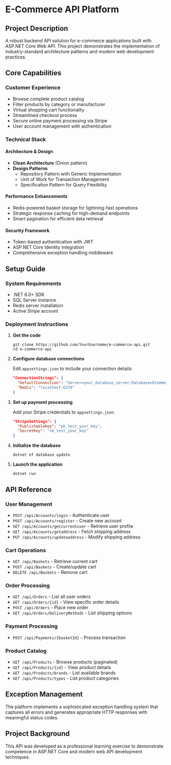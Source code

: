 # E-Commerce API Platform

## Project Description
A robust backend API solution for e-commerce applications built with ASP.NET Core Web API. This project demonstrates the implementation of industry-standard architecture patterns and modern web development practices.

## Core Capabilities

### Customer Experience
- Browse complete product catalog
- Filter products by category or manufacturer
- Virtual shopping cart functionality
- Streamlined checkout process
- Secure online payment processing via Stripe
- User account management with authentication

### Technical Stack

#### Architecture & Design
- **Clean Architecture** (Onion pattern)
- **Design Patterns**
  * Repository Pattern with Generic Implementation
  * Unit of Work for Transaction Management
  * Specification Pattern for Query Flexibility

#### Performance Enhancements
- Redis-powered basket storage for lightning-fast operations
- Strategic response caching for high-demand endpoints
- Smart pagination for efficient data retrieval

#### Security Framework
- Token-based authentication with JWT
- ASP.NET Core Identity integration
- Comprehensive exception handling middleware

## Setup Guide

### System Requirements
- .NET 6.0+ SDK
- SQL Server instance
- Redis server installation
- Active Stripe account

### Deployment Instructions

1. **Get the code**
   ```
   git clone https://github.com/YourUsername/e-commerce-api.git
   cd e-commerce-api
   ```

2. **Configure database connections**
   
   Edit `appsettings.json` to include your connection details:
   ```json
   "ConnectionStrings": {
     "DefaultConnection": "Server=your_database_server;Database=ECommerceDB;Trusted_Connection=True;MultipleActiveResultSets=true",
     "Redis": "localhost:6379"
   }
   ```

3. **Set up payment processing**
   
   Add your Stripe credentials to `appsettings.json`:
   ```json
   "StripeSettings": {
     "PublishableKey": "pk_test_your_key",
     "SecretKey": "sk_test_your_key"
   }
   ```

4. **Initialize the database**
   ```
   dotnet ef database update
   ```

5. **Launch the application**
   ```
   dotnet run
   ```

## API Reference

### User Management
- `POST /api/Accounts/login` - Authenticate user
- `POST /api/Accounts/register` - Create new account
- `GET /api/Accounts/getcurrentuser` - Retrieve user profile
- `GET /api/Accounts/getaddress` - Fetch shipping address
- `PUT /api/Accounts/updateaddress` - Modify shipping address

### Cart Operations
- `GET /api/Baskets` - Retrieve current cart
- `POST /api/Baskets` - Create/update cart
- `DELETE /api/Baskets` - Remove cart

### Order Processing
- `GET /api/Orders` - List all user orders
- `GET /api/Orders/{id}` - View specific order details
- `POST /api/Orders` - Place new order
- `GET /api/Orders/DeliveryMethods` - List shipping options

### Payment Processing
- `POST /api/Payments/{basketId}` - Process transaction

### Product Catalog
- `GET /api/Products` - Browse products (paginated)
- `GET /api/Products/{id}` - View product details
- `GET /api/Products/brands` - List available brands
- `GET /api/Products/types` - List product categories

## Exception Management
The platform implements a sophisticated exception handling system that captures all errors and generates appropriate HTTP responses with meaningful status codes.

## Project Background
This API was developed as a professional learning exercise to demonstrate competence in ASP.NET Core and modern web API development techniques.
